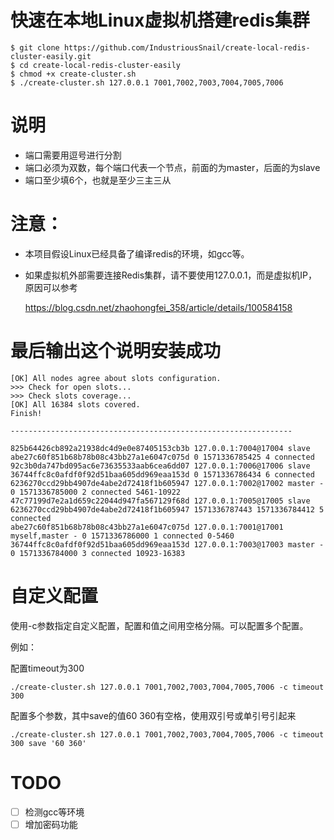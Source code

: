# 快速在本地Linux虚拟机搭建redis集群

    $ git clone https://github.com/IndustriousSnail/create-local-redis-cluster-easily.git
    $ cd create-local-redis-cluster-easily
    $ chmod +x create-cluster.sh
    $ ./create-cluster.sh 127.0.0.1 7001,7002,7003,7004,7005,7006

    
# 说明

- 端口需要用逗号进行分割
- 端口必须为双数，每个端口代表一个节点，前面的为master，后面的为slave
- 端口至少填6个，也就是至少三主三从

    
    
# 注意：

- 本项目假设Linux已经具备了编译redis的环境，如gcc等。

- 如果虚拟机外部需要连接Redis集群，请不要使用127.0.0.1，而是虚拟机IP，原因可以参考

    https://blog.csdn.net/zhaohongfei_358/article/details/100584158
       
    

# 最后输出这个说明安装成功

    [OK] All nodes agree about slots configuration.
    >>> Check for open slots...
    >>> Check slots coverage...
    [OK] All 16384 slots covered.
    Finish!
    
    ---------------------------------------------------------------
    
    825b64426cb892a21938dc4d9e0e87405153cb3b 127.0.0.1:7004@17004 slave abe27c60f851b68b78b08c43bb27a1e6047c075d 0 1571336785425 4 connected
    92c3b0da747bd095ac6e73635533aab6cea6dd07 127.0.0.1:7006@17006 slave 36744ffc8c0afdf0f92d51baa605dd969eaa153d 0 1571336786434 6 connected
    6236270ccd29bb4907de4abe2d72418f1b605947 127.0.0.1:7002@17002 master - 0 1571336785000 2 connected 5461-10922
    47c77199d7e2a1d659c22044d947fa567129f68d 127.0.0.1:7005@17005 slave 6236270ccd29bb4907de4abe2d72418f1b605947 1571336787443 1571336784412 5 connected
    abe27c60f851b68b78b08c43bb27a1e6047c075d 127.0.0.1:7001@17001 myself,master - 0 1571336786000 1 connected 0-5460
    36744ffc8c0afdf0f92d51baa605dd969eaa153d 127.0.0.1:7003@17003 master - 0 1571336784000 3 connected 10923-16383
    

# 自定义配置

使用-c参数指定自定义配置，配置和值之间用空格分隔。可以配置多个配置。

例如：

配置timeout为300

    ./create-cluster.sh 127.0.0.1 7001,7002,7003,7004,7005,7006 -c timeout 300
    
配置多个参数，其中save的值60 360有空格，使用双引号或单引号引起来

    ./create-cluster.sh 127.0.0.1 7001,7002,7003,7004,7005,7006 -c timeout 300 save '60 360'    
    
    
# TODO

- [ ] 检测gcc等环境
- [ ] 增加密码功能